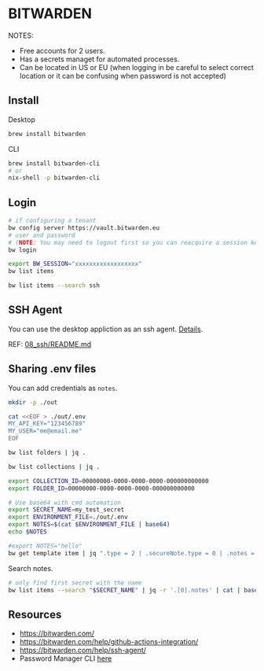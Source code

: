 # BITWARDEN

NOTES:

* Free accounts for 2 users.  
* Has a secrets managet for automated processes.  
* Can be located in US or EU (when logging in be careful to select correct location or it can be confusing when password is not accepted)

## Install

Desktop

```sh
brew install bitwarden
```

CLI

```sh
brew install bitwarden-cli  
# or
nix-shell -p bitwarden-cli
```

## Login

```sh
# if configuring a tenant
bw config server https://vault.bitwarden.eu
# user and password 
# (NOTE: You may need to logout first so you can reacquire a session key)
bw login

export BW_SESSION="xxxxxxxxxxxxxxxxxx"
bw list items

bw list items --search ssh
```

## SSH Agent

You can use the desktop appliction as an ssh agent. [Details](https://bitwarden.com/help/ssh-agent/).  

REF: [08_ssh/README.md](../08_ssh/README.md)  

## Sharing .env files

You can add credentials as `notes`.  

```sh
mkdir -p ./out

cat <<EOF > ./out/.env
MY_API_KEY="123456789"
MY_USER="me@email.me"
EOF

bw list folders | jq .

bw list collections | jq .

export COLLECTION_ID=00000000-0000-0000-0000-000000000000
export FOLDER_ID=00000000-0000-0000-0000-000000000000

# Use base64 with cmd automation
export SECRET_NAME=my_test_secret
export ENVIRONMENT_FILE=./out/.env
export NOTES=$(cat $ENVIRONMENT_FILE | base64)
echo $NOTES

#export NOTES="hello"
bw get template item | jq ".type = 2 | .secureNote.type = 0 | .notes = \"${NOTES}\" | .name = \"${SECRET_NAME}\" | .folderId = \"${FOLDER_ID}\" | .collectionIds = [\"${COLLECTION_ID}\"]" | bw encode | bw create item
```

Search notes.  

```sh
# only find first secret with the name
bw list items --search "$SECRET_NAME" | jq -r '.[0].notes' | cat | base64 -d
```

## Resources

* https://bitwarden.com/
* https://bitwarden.com/help/github-actions-integration/
* https://bitwarden.com/help/ssh-agent/
* Password Manager CLI [here](https://bitwarden.com/help/cli)
